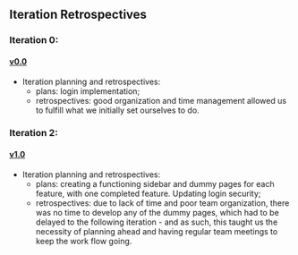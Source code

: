## Iteration Retrospectives

### Iteration 0:
#### [v0.0](https://github.com/LEIC-ES-2021-22/2LEIC15T1/releases/tag/v0.0)

* Iteration planning and retrospectives: 
  * plans: login implementation;
  * retrospectives: good organization and time management allowed us to fulfill what we initially set ourselves to do.

### Iteration 2:
#### [v1.0](https://github.com/LEIC-ES-2021-22/2LEIC15T1/releases/tag/v1.0)

* Iteration planning and retrospectives: 
  * plans: creating a functioning sidebar and dummy pages for each feature, with one completed feature. Updating login security;
  * retrospectives: due to lack of time and poor team organization, there was no time to develop any of the dummy pages, which had to be delayed to the following iteration - and as such, this taught us the necessity of planning ahead and having regular team meetings to keep the work flow going.
